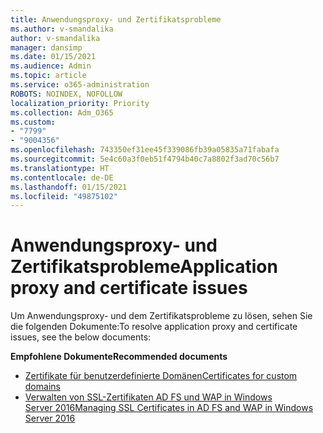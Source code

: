 ```yaml
---
title: Anwendungsproxy- und Zertifikatsprobleme
ms.author: v-smandalika
author: v-smandalika
manager: dansimp
ms.date: 01/15/2021
ms.audience: Admin
ms.topic: article
ms.service: o365-administration
ROBOTS: NOINDEX, NOFOLLOW
localization_priority: Priority
ms.collection: Adm_O365
ms.custom:
- "7799"
- "9004356"
ms.openlocfilehash: 743350ef31ee45f339086fb39a05835a71fabafa
ms.sourcegitcommit: 5e4c60a3f0eb51f4794b40c7a8802f3ad70c56b7
ms.translationtype: HT
ms.contentlocale: de-DE
ms.lasthandoff: 01/15/2021
ms.locfileid: "49875102"
---
```

# <a name="application-proxy-and-certificate-issues"></a><span data-ttu-id="2fa7f-102">Anwendungsproxy- und Zertifikatsprobleme</span><span class="sxs-lookup"><span data-stu-id="2fa7f-102">Application proxy and certificate issues</span></span>

<span data-ttu-id="2fa7f-103">Um Anwendungsproxy- und dem Zertifikatsprobleme zu lösen, sehen Sie die folgenden Dokumente:</span><span class="sxs-lookup"><span data-stu-id="2fa7f-103">To resolve application proxy and certificate issues, see the below documents:</span></span>

<span data-ttu-id="2fa7f-104">**Empfohlene Dokumente**</span><span class="sxs-lookup"><span data-stu-id="2fa7f-104">**Recommended documents**</span></span>

- [<span data-ttu-id="2fa7f-105">Zertifikate für benutzerdefinierte Domänen</span><span class="sxs-lookup"><span data-stu-id="2fa7f-105">Certificates for custom domains</span></span>](https://docs.microsoft.com/azure/active-directory/manage-apps/application-proxy-configure-custom-domain#certificates-for-custom-domains)
- [<span data-ttu-id="2fa7f-106">Verwalten von SSL-Zertifikaten AD FS und WAP in Windows Server 2016</span><span class="sxs-lookup"><span data-stu-id="2fa7f-106">Managing SSL Certificates in AD FS and WAP in Windows Server 2016</span></span>](https://docs.microsoft.com/windows-server/identity/ad-fs/operations/manage-ssl-certificates-ad-fs-wap)


